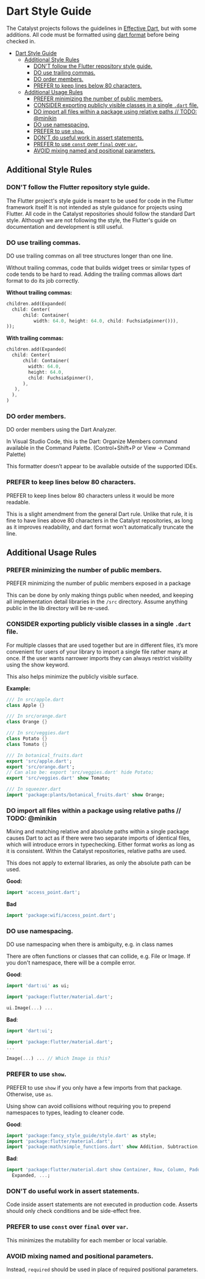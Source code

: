 # Dart Style Guide

The Catalyst projects follows the guidelines in [Effective Dart](https://dart.dev/guides/language/effective-dart), but with some additions.
All code must be formatted using [dart format](https://dart.dev/tools/dart-format) before being checked in.

- [Dart Style Guide](#dart-style-guide)
  - [Additional Style Rules](#additional-style-rules)
    - [DON'T follow the Flutter repository style guide.](#dont-follow-the-flutter-repository-style-guide)
    - [DO use trailing commas.](#do-use-trailing-commas)
    - [DO order members.](#do-order-members)
    - [PREFER to keep lines below 80 characters.](#prefer-to-keep-lines-below-80-characters)
  - [Additional Usage Rules](#additional-usage-rules)
    - [PREFER minimizing the number of public members.](#prefer-minimizing-the-number-of-public-members)
    - [CONSIDER exporting publicly visible classes in a single `.dart` file.](#consider-exporting-publicly-visible-classes-in-a-single-dart-file)
    - [DO import all files within a package using relative paths // TODO: @minikin](#do-import-all-files-within-a-package-using-relative-paths--todo-minikin)
    - [DO use namespacing.](#do-use-namespacing)
    - [PREFER to use `show`.](#prefer-to-use-show)
    - [DON'T do useful work in assert statements.](#dont-do-useful-work-in-assert-statements)
    - [PREFER to use `const` over `final` over `var`.](#prefer-to-use-const-over-final-over-var)
    - [AVOID mixing named and positional parameters.](#avoid-mixing-named-and-positional-parameters)

## Additional Style Rules

### DON'T follow the Flutter repository style guide.

The Flutter project's style guide is meant to be used for code in the Flutter framework itself
It is not intended as style guidance for projects using Flutter.
All code in the Catalyst repositories should follow the standard Dart style.
Although we are not following the style, the Flutter's guide on documentation and development is still useful.

### DO use trailing commas.

DO use trailing commas on all tree structures longer than one line.

Without trailing commas, code that builds widget trees or similar types of code tends to be hard to read.
Adding the trailing commas allows dart format to do its job correctly.

**Without trailing commas:**

```dart
children.add(Expanded(
  child: Center(
      child: Container(
          width: 64.0, height: 64.0, child: FuchsiaSpinner())),
));
```

**With trailing commas:**

```dart
children.add(Expanded(
  child: Center(
      child: Container(
        width: 64.0,
        height: 64.0,
        child: FuchsiaSpinner(),
      ),
   ),
  ),
)
```

### DO order members.

DO order members using the Dart Analyzer.

In Visual Studio Code, this is the Dart: Organize Members command available in the Command Palette.
(Control+Shift+P or View -> Command Palette)

This formatter doesn’t appear to be available outside of the supported IDEs.


### PREFER to keep lines below 80 characters.

PREFER to keep lines below 80 characters unless it would be more readable.

This is a slight amendment from the general Dart rule. Unlike that rule, it is fine to have lines above 80 characters in the Catalyst repositories,
as long as it improves readability, and dart format won't automatically truncate the line.

## Additional Usage Rules

### PREFER minimizing the number of public members.

PREFER minimizing the number of public members exposed in a package

This can be done by only making things public when needed, and keeping all implementation detail libraries in the `/src` directory.
Assume anything public in the lib directory will be re-used.


### CONSIDER exporting publicly visible classes in a single `.dart` file.

For multiple classes that are used together but are in different files,
it’s more convenient for users of your library to import a single file rather many at once.
If the user wants narrower imports they can always restrict visibility using the show keyword.

This also helps minimize the publicly visible surface.

**Example:**

```dart
/// In src/apple.dart
class Apple {}

/// In src/orange.dart
class Orange {}

/// In src/veggies.dart
class Potato {}
class Tomato {}

/// In botanical_fruits.dart
export 'src/apple.dart';
export 'src/orange.dart';
// Can also be: export 'src/veggies.dart' hide Potato;
export 'src/veggies.dart' show Tomato;

/// In squeezer.dart
import 'package:plants/botanical_fruits.dart' show Orange;
```

### DO import all files within a package using relative paths // TODO: @minikin

Mixing and matching relative and absolute paths within a single package causes Dart to act as if there were two separate imports of identical files,
which will introduce errors in typechecking.
Either format works as long as it is consistent. 
Within the Catalyst repositories, relative paths are used.

This does not apply to external libraries, as only the absolute path can be used.

**Good:**

```dart
import 'access_point.dart';
```

**Bad**

```dart
import 'package:wifi/access_point.dart';
```

### DO use namespacing.

DO use namespacing when there is ambiguity, e.g. in class names

There are often functions or classes that can collide, e.g. File or Image. 
If you don't namespace, there will be a compile error.

**Good**:

```dart
import 'dart:ui' as ui;

import 'package:flutter/material.dart';

ui.Image(...) ...
```

**Bad**:

```dart
import 'dart:ui';

import 'package:flutter/material.dart';
...

Image(...) ... // Which Image is this?
```

### PREFER to use `show`.

PREFER to use `show` if you only have a few imports from that package. Otherwise, use `as`.

Using show can avoid collisions without requiring you to prepend namespaces to types, leading to cleaner code.


**Good**:

```dart
import 'package:fancy_style_guide/style.dart' as style;
import 'package:flutter/material.dart';
import 'package:math/simple_functions.dart' show Addition, Subtraction;
```
**Bad**:

```dart
import 'package:flutter/material.dart show Container, Row, Column, Padding,
  Expanded, ...;
```

### DON'T do useful work in assert statements.

Code inside assert statements are not executed in production code.
Asserts should only check conditions and be side-effect free.


### PREFER to use `const` over `final` over `var`.

This minimizes the mutability for each member or local variable.


### AVOID mixing named and positional parameters.

Instead, `required` should be used in place of required positional parameters.
